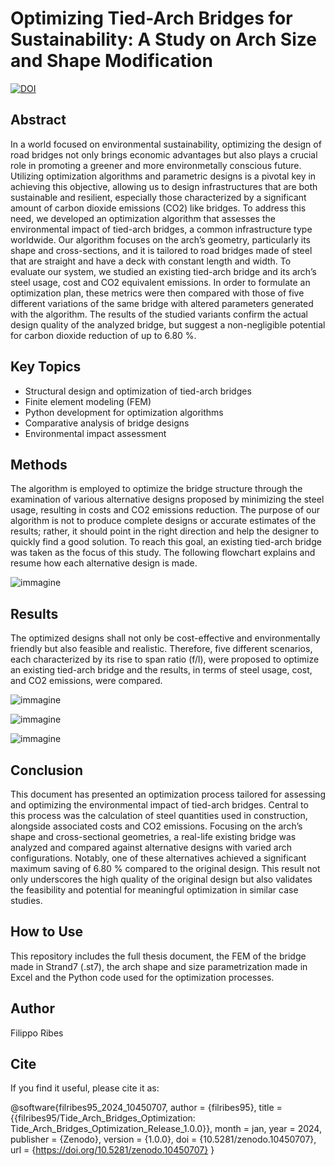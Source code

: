 # Optimizing Tied-Arch Bridges for Sustainability: A Study on Arch Size and Shape Modification
[![DOI](https://zenodo.org/badge/736339592.svg)](https://zenodo.org/doi/10.5281/zenodo.10450706)

## Abstract
In a world focused on environmental sustainability, optimizing the design of road bridges not only brings economic advantages but also plays a crucial role in promoting a greener and more environmetally conscious future. Utilizing optimization algorithms and parametric designs is a pivotal key in achieving this objective, allowing us to design infrastructures that are both sustainable and resilient, especially those characterized by a significant amount of carbon dioxide emissions (CO2) like bridges. To address this need, we developed an optimization algorithm that assesses the environmental impact of tied-arch bridges, a common infrastructure type worldwide. Our algorithm focuses on the arch’s geometry, particularly its shape and cross-sections, and it is tailored to road bridges made of steel that are straight and have a deck with constant length and width. To evaluate our system, we studied an existing tied-arch bridge and its arch’s steel usage, cost and CO2 equivalent emissions. In order to formulate an optimization plan, these metrics were then compared with those of five different variations of the same bridge with altered parameters generated with the algorithm. The results of the studied variants confirm the actual design quality of the analyzed bridge, but suggest a non-negligible potential for carbon dioxide reduction of up to 6.80 %.

## Key Topics
- Structural design and optimization of tied-arch bridges
- Finite element modeling (FEM)
- Python development for optimization algorithms
- Comparative analysis of bridge designs
- Environmental impact assessment

## Methods
The algorithm is employed to optimize the bridge structure through the examination of various alternative designs proposed by minimizing the steel usage, resulting in costs and CO2 emissions reduction. The purpose of our algorithm is not to produce complete designs or accurate estimates of the results; rather, it should point in the right direction and help the designer to quickly find a good solution. To reach this goal, an existing tied-arch bridge was taken as the focus of this study. The following flowchart explains and resume how each alternative design is made.

![immagine](https://github.com/filribes95/Tide_Arch_Bridges_Optimization/assets/141939096/79edd1ce-bac5-4ed6-91ff-54e197139f3f)

## Results
The optimized designs shall not only be cost-effective and environmentally friendly but also feasible and realistic. Therefore, five different scenarios, each characterized by its rise to span ratio (f/l), were proposed to optimize an existing tied-arch bridge and the results, in terms of steel usage, cost, and CO2 emissions, were compared.

![immagine](https://github.com/filribes95/Tide_Arch_Bridges_Optimization/assets/141939096/dde6be41-6b3a-4b69-b624-464fbc9e6aa8)

![immagine](https://github.com/filribes95/Tide_Arch_Bridges_Optimization/assets/141939096/cad41d02-15c7-4091-bde2-d5b37eda09eb)

![immagine](https://github.com/filribes95/Tide_Arch_Bridges_Optimization/assets/141939096/2b7c4331-c756-4c40-8259-6c9ac1e7ef10)

## Conclusion
This document has presented an optimization process tailored for assessing and optimizing the environmental impact of tied-arch bridges. Central to this process was the calculation of steel quantities used in construction, alongside associated costs and CO2 emissions. Focusing on the arch’s shape and cross-sectional geometries, a real-life existing bridge was analyzed and compared against alternative designs with varied arch configurations. Notably, one of these alternatives achieved a significant maximum saving of 6.80 % compared to the original design. This result not only underscores the high quality of the original design but also validates the feasibility and potential for meaningful optimization in similar case studies.

## How to Use
This repository includes the full thesis document, the FEM of the bridge made in Strand7 (.st7), the arch shape and size parametrization made in Excel and the Python code used for the optimization processes.

## Author
Filippo Ribes

## Cite
If you find it useful, please cite it as:

@software{filribes95_2024_10450707,
  author       = {filribes95},
  title        = {{filribes95/Tide\_Arch\_Bridges\_Optimization: 
                   Tide\_Arch\_Bridges\_Optimization\_Release\_1.0.0}},
  month        = jan,
  year         = 2024,
  publisher    = {Zenodo},
  version      = {1.0.0},
  doi          = {10.5281/zenodo.10450707},
  url          = {https://doi.org/10.5281/zenodo.10450707}
}
